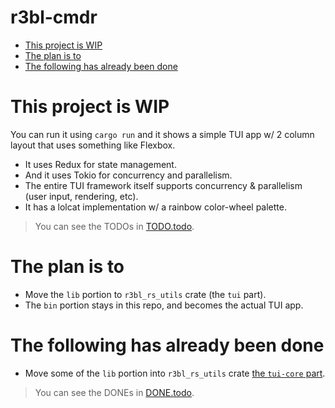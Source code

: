 # r3bl-cmdr

<!-- START doctoc generated TOC please keep comment here to allow auto update -->
<!-- DON'T EDIT THIS SECTION, INSTEAD RE-RUN doctoc TO UPDATE -->

- [This project is WIP](#this-project-is-wip)
- [The plan is to](#the-plan-is-to)
- [The following has already been done](#the-following-has-already-been-done)

<!-- END doctoc generated TOC please keep comment here to allow auto update -->

# This project is WIP

You can run it using `cargo run` and it shows a simple TUI app w/ 2 column layout that
uses something like Flexbox.

- It uses Redux for state management.
- And it uses Tokio for concurrency and parallelism.
- The entire TUI framework itself supports concurrency & parallelism (user input,
  rendering, etc).
- It has a lolcat implementation w/ a rainbow color-wheel palette.

> You can see the TODOs in [TODO.todo](TODO.todo).

# The plan is to

- Move the `lib` portion to `r3bl_rs_utils` crate (the `tui` part).
- The `bin` portion stays in this repo, and becomes the actual TUI app.

# The following has already been done

- Move some of the `lib` portion into `r3bl_rs_utils` crate
  [the `tui-core` part](https://github.com/r3bl-org/r3bl-rs-utils#tui-experimental).

> You can see the DONEs in [DONE.todo](DONE.todo).
